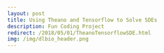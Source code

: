 ```yaml
---
layout: post
title: Using Theano and Tensorflow to Solve SDEs
description: Fun Coding Project
redirect: /2018/05/01/TheanoTensorflowSDE.html
img: /img/dlbio_header.png
---
```

